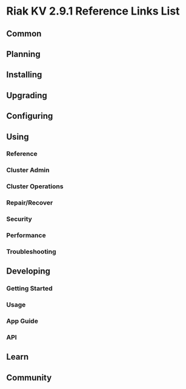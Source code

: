 
# Riak KV 2.9.1 Reference Links List

## Common

[downloads]: {{<baseurl>}}riak/kv/2.9.1/downloads/
[install index]: {{<baseurl>}}riak/kv/2.9.1/setup/installing
[upgrade index]: {{<baseurl>}}riak/kv/2.9.1/upgrading
[plan index]: {{<baseurl>}}riak/kv/2.9.1/planning
[config index]: {{<baseurl>}}riak/kv/2.9.1/using/configuring/
[config reference]: {{<baseurl>}}riak/kv/2.9.1/configuring/reference/
[manage index]: {{<baseurl>}}riak/kv/2.9.1/using/managing
[performance index]: {{<baseurl>}}riak/kv/2.9.1/using/performance
[glossary vnode]: {{<baseurl>}}riak/kv/2.9.1/learn/glossary/#vnode
[contact basho]: https://www.tiot.jp/en/about-us/contact-us/

## Planning

[plan index]: {{<baseurl>}}riak/kv/2.9.1/setup/planning
[plan start]: {{<baseurl>}}riak/kv/2.9.1/setup/planning/start
[plan backend]: {{<baseurl>}}riak/kv/2.9.1/setup/planning/backend
[plan backend bitcask]: {{<baseurl>}}riak/kv/2.9.1/setup/planning/backend/bitcask
[plan backend leveldb]: {{<baseurl>}}riak/kv/2.9.1/setup/planning/backend/leveldb
[plan backend leveled]: {{<baseurl>}}riak/kv/2.9.1/setup/planning/backend/leveled
[plan backend memory]: {{<baseurl>}}riak/kv/2.9.1/setup/planning/backend/memory
[plan backend multi]: {{<baseurl>}}riak/kv/2.9.1/setup/planning/backend/multi
[plan cluster capacity]: {{<baseurl>}}riak/kv/2.9.1/setup/planning/cluster-capacity
[plan bitcask capacity]: {{<baseurl>}}riak/kv/2.9.1/setup/planning/bitcask-capacity-calc
[plan best practices]: {{<baseurl>}}riak/kv/2.9.1/setup/planning/best-practices
[plan future]: {{<baseurl>}}riak/kv/2.9.1/setup/planning/future

## Installing

[install index]: {{<baseurl>}}riak/kv/2.9.1/setup/installing
[install aws]: {{<baseurl>}}riak/kv/2.9.1/setup/installing/amazon-web-services
[install debian & ubuntu]: {{<baseurl>}}riak/kv/2.9.1/setup/installing/debian-ubuntu
[install freebsd]: {{<baseurl>}}riak/kv/2.9.1/setup/installing/freebsd
[install mac osx]: {{<baseurl>}}riak/kv/2.9.1/setup/installing/mac-osx
[install rhel & centos]: {{<baseurl>}}riak/kv/2.9.1/setup/installing/rhel-centos
[install smartos]: {{<baseurl>}}riak/kv/2.9.1/setup/installing/smartos
[install solaris]: {{<baseurl>}}riak/kv/2.9.1/setup/installing/solaris
[install suse]: {{<baseurl>}}riak/kv/2.9.1/setup/installing/suse
[install windows azure]: {{<baseurl>}}riak/kv/2.9.1/setup/installing/windows-azure

[install source index]: {{<baseurl>}}riak/kv/2.9.1/setup/installing/source
[install source erlang]: {{<baseurl>}}riak/kv/2.9.1/setup/installing/source/erlang
[install source jvm]: {{<baseurl>}}riak/kv/2.9.1/setup/installing/source/jvm

[install verify]: {{<baseurl>}}riak/kv/2.9.1/setup/installing/verify

## Upgrading

[upgrade index]: {{<baseurl>}}riak/kv/2.9.1/setup/upgrading
[upgrade checklist]: {{<baseurl>}}riak/kv/2.9.1/setup/upgrading/checklist
[upgrade version]: {{<baseurl>}}riak/kv/2.9.1/setup/upgrading/version
[upgrade cluster]: {{<baseurl>}}riak/kv/2.9.1/setup/upgrading/cluster
[upgrade mdc]: {{<baseurl>}}riak/kv/2.9.1/setup/upgrading/multi-datacenter
[upgrade downgrade]: {{<baseurl>}}riak/kv/2.9.1/setup/downgrade

## Configuring

[config index]: {{<baseurl>}}riak/kv/2.9.1/configuring
[config basic]: {{<baseurl>}}riak/kv/2.9.1/configuring/basic
[config backend]: {{<baseurl>}}riak/kv/2.9.1/configuring/backend
[config manage]: {{<baseurl>}}riak/kv/2.9.1/configuring/managing
[config reference]: {{<baseurl>}}riak/kv/2.9.1/configuring/reference/
[config strong consistency]: {{<baseurl>}}riak/kv/2.9.1/configuring/strong-consistency
[config load balance]: {{<baseurl>}}riak/kv/2.9.1/configuring/load-balancing-proxy
[config mapreduce]: {{<baseurl>}}riak/kv/2.9.1/configuring/mapreduce
[config search]: {{<baseurl>}}riak/kv/2.9.1/configuring/search/

[config v3 mdc]: {{<baseurl>}}riak/kv/2.9.1/configuring/v3-multi-datacenter
[config v3 nat]: {{<baseurl>}}riak/kv/2.9.1/configuring/v3-multi-datacenter/nat
[config v3 quickstart]: {{<baseurl>}}riak/kv/2.9.1/configuring/v3-multi-datacenter/quick-start
[config v3 ssl]: {{<baseurl>}}riak/kv/2.9.1/configuring/v3-multi-datacenter/ssl

[config v2 mdc]: {{<baseurl>}}riak/kv/2.9.1/configuring/v2-multi-datacenter
[config v2 nat]: {{<baseurl>}}riak/kv/2.9.1/configuring/v2-multi-datacenter/nat
[config v2 quickstart]: {{<baseurl>}}riak/kv/2.9.1/configuring/v2-multi-datacenter/quick-start
[config v2 ssl]: {{<baseurl>}}riak/kv/2.9.1/configuring/v2-multi-datacenter/ssl

## Using

[use index]: {{<baseurl>}}riak/kv/2.9.1/using/
[use admin commands]: {{<baseurl>}}riak/kv/2.9.1/using/cluster-admin-commands
[use running cluster]: {{<baseurl>}}riak/kv/2.9.1/using/running-a-cluster

### Reference

[use ref custom code]: {{<baseurl>}}riak/kv/2.9.1/using/reference/custom-code
[use ref handoff]: {{<baseurl>}}riak/kv/2.9.1/using/reference/handoff
[use ref monitoring]: {{<baseurl>}}riak/kv/2.9.1/using/reference/statistics-monitoring
[use ref search]: {{<baseurl>}}riak/kv/2.9.1/using/reference/search
[use ref 2i]: {{<baseurl>}}riak/kv/2.9.1/using/reference/secondary-indexes
[use ref snmp]: {{<baseurl>}}riak/kv/2.9.1/using/reference/snmp
[use ref strong consistency]: {{<baseurl>}}riak/kv/2.9.1/using/reference/strong-consistency
[use ref jmx]: {{<baseurl>}}riak/kv/2.9.1/using/reference/jmx
[use ref obj del]: {{<baseurl>}}riak/kv/2.9.1/using/reference/object-deletion/
[use ref v3 mdc]: {{<baseurl>}}riak/kv/2.9.1/using/reference/v3-multi-datacenter
[use ref v2 mdc]: {{<baseurl>}}riak/kv/2.9.1/using/reference/v2-multi-datacenter

### Cluster Admin

[use admin index]: {{<baseurl>}}riak/kv/2.9.1/using/admin/
[use admin commands]: {{<baseurl>}}riak/kv/2.9.1/using/admin/commands/
[use admin riak cli]: {{<baseurl>}}riak/kv/2.9.1/using/admin/riak-cli/
[use admin riak-admin]: {{<baseurl>}}riak/kv/2.9.1/using/admin/riak-admin/
[use admin riak control]: {{<baseurl>}}riak/kv/2.9.1/using/admin/riak-control/

### Cluster Operations

[cluster ops add remove node]: {{<baseurl>}}riak/kv/2.9.1/using/cluster-operations/adding-removing-nodes
[cluster ops inspect node]: {{<baseurl>}}riak/kv/2.9.1/using/cluster-operations/inspecting-node
[cluster ops change info]: {{<baseurl>}}riak/kv/2.9.1/using/cluster-operations/changing-cluster-info
[cluster ops load balance]: {{<baseurl>}}riak/kv/2.9.1/configuring/load-balancing-proxy
[cluster ops bucket types]: {{<baseurl>}}riak/kv/2.9.1/using/cluster-operations/bucket-types
[cluster ops handoff]: {{<baseurl>}}riak/kv/2.9.1/using/cluster-operations/handoff
[cluster ops log]: {{<baseurl>}}riak/kv/2.9.1/using/cluster-operations/logging
[cluster ops obj del]: {{<baseurl>}}riak/kv/2.9.1/using/reference/object-deletion
[cluster ops backup]: {{<baseurl>}}riak/kv/2.9.1/using/cluster-operations/backing-up
[cluster ops mdc]: {{<baseurl>}}riak/kv/2.9.1/using/cluster-operations/v3-multi-datacenter
[cluster ops strong consistency]: {{<baseurl>}}riak/kv/2.9.1/using/cluster-operations/strong-consistency
[cluster ops 2i]: {{<baseurl>}}riak/kv/2.9.1/using/reference/secondary-indexes
[cluster ops v3 mdc]: {{<baseurl>}}riak/kv/2.9.1/using/cluster-operations/v3-multi-datacenter
[cluster ops v2 mdc]: {{<baseurl>}}riak/kv/2.9.1/using/cluster-operations/v2-multi-datacenter

### Repair/Recover

[repair recover index]: {{<baseurl>}}riak/kv/2.9.1/using/repair-recovery
[repair recover index]: {{<baseurl>}}riak/kv/2.9.1/using/repair-recovery/failure-recovery/

### Security

[security index]: {{<baseurl>}}riak/kv/2.9.1/using/security/
[security basics]: {{<baseurl>}}riak/kv/2.9.1/using/security/basics
[security managing]: {{<baseurl>}}riak/kv/2.9.1/using/security/managing-sources/

### Performance

[perf index]: {{<baseurl>}}riak/kv/2.9.1/using/performance/
[perf benchmark]: {{<baseurl>}}riak/kv/2.9.1/using/performance/benchmarking
[perf open files]: {{<baseurl>}}riak/kv/2.9.1/using/performance/open-files-limit/
[perf erlang]: {{<baseurl>}}riak/kv/2.9.1/using/performance/erlang
[perf aws]: {{<baseurl>}}riak/kv/2.9.1/using/performance/amazon-web-services
[perf latency checklist]: {{<baseurl>}}riak/kv/2.9.1/using/performance/latency-reduction

### Troubleshooting

[troubleshoot http]: {{<baseurl>}}riak/kv/2.9.1/using/troubleshooting/http-204

## Developing

[dev index]: {{<baseurl>}}riak/kv/2.9.1/developing
[dev client libraries]: {{<baseurl>}}riak/kv/2.9.1/developing/client-libraries
[dev data model]: {{<baseurl>}}riak/kv/2.9.1/developing/data-modeling
[dev data types]: {{<baseurl>}}riak/kv/2.9.1/developing/data-types
[dev kv model]: {{<baseurl>}}riak/kv/2.9.1/developing/key-value-modeling

### Getting Started

[getting started]: {{<baseurl>}}riak/kv/2.9.1/developing/getting-started
[getting started java]: {{<baseurl>}}riak/kv/2.9.1/developing/getting-started/java
[getting started ruby]: {{<baseurl>}}riak/kv/2.9.1/developing/getting-started/ruby
[getting started python]: {{<baseurl>}}riak/kv/2.9.1/developing/getting-started/python
[getting started php]: {{<baseurl>}}riak/kv/2.9.1/developing/getting-started/php
[getting started csharp]: {{<baseurl>}}riak/kv/2.9.1/developing/getting-started/csharp
[getting started nodejs]: {{<baseurl>}}riak/kv/2.9.1/developing/getting-started/nodejs
[getting started erlang]: {{<baseurl>}}riak/kv/2.9.1/developing/getting-started/erlang
[getting started golang]: {{<baseurl>}}riak/kv/2.9.1/developing/getting-started/golang

[obj model java]: {{<baseurl>}}riak/kv/2.9.1/developing/getting-started/java/object-modeling
[obj model ruby]: {{<baseurl>}}riak/kv/2.9.1/developing/getting-started/ruby/object-modeling
[obj model python]: {{<baseurl>}}riak/kv/2.9.1/developing/getting-started/python/object-modeling
[obj model csharp]: {{<baseurl>}}riak/kv/2.9.1/developing/getting-started/csharp/object-modeling
[obj model nodejs]: {{<baseurl>}}riak/kv/2.9.1/developing/getting-started/nodejs/object-modeling
[obj model erlang]: {{<baseurl>}}riak/kv/2.9.1/developing/getting-started/erlang/object-modeling
[obj model golang]: {{<baseurl>}}riak/kv/2.9.1/developing/getting-started/golang/object-modeling

### Usage

[usage index]: {{<baseurl>}}riak/kv/2.9.1/developing/usage
[usage bucket types]: {{<baseurl>}}riak/kv/2.9.1/developing/usage/bucket-types
[usage commit hooks]: {{<baseurl>}}riak/kv/2.9.1/developing/usage/commit-hooks
[usage conflict resolution]: {{<baseurl>}}riak/kv/2.9.1/developing/usage/conflict-resolution
[usage content types]: {{<baseurl>}}riak/kv/2.9.1/developing/usage/content-types
[usage create objects]: {{<baseurl>}}riak/kv/2.9.1/developing/usage/creating-objects
[usage custom extractors]: {{<baseurl>}}riak/kv/2.9.1/developing/usage/custom-extractors
[usage delete objects]: {{<baseurl>}}riak/kv/2.9.1/developing/usage/deleting-objects
[usage mapreduce]: {{<baseurl>}}riak/kv/2.9.1/developing/usage/mapreduce
[usage search]: {{<baseurl>}}riak/kv/2.9.1/developing/usage/search
[usage search schema]: {{<baseurl>}}riak/kv/2.9.1/developing/usage/search-schemas
[usage search data types]: {{<baseurl>}}riak/kv/2.9.1/developing/usage/searching-data-types
[usage 2i]: {{<baseurl>}}riak/kv/2.9.1/developing/usage/secondary-indexes
[usage update objects]: {{<baseurl>}}riak/kv/2.9.1/developing/usage/updating-objects

### App Guide

[apps mapreduce]: {{<baseurl>}}riak/kv/2.9.1/developing/app-guide/advanced-mapreduce
[apps replication properties]: {{<baseurl>}}riak/kv/2.9.1/developing/app-guide/replication-properties
[apps strong consistency]: {{<baseurl>}}riak/kv/2.9.1/developing/app-guide/strong-consistency

### API

[dev api backend]: {{<baseurl>}}riak/kv/2.9.1/developing/api/backend
[dev api http]: {{<baseurl>}}riak/kv/2.9.1/developing/api/http
[dev api http status]: {{<baseurl>}}riak/kv/2.9.1/developing/api/http/status
[dev api pbc]: {{<baseurl>}}riak/kv/2.9.1/developing/api/protocol-buffers/

## Learn

[learn new nosql]: {{<baseurl>}}riak/kv/learn/new-to-nosql
[learn use cases]: {{<baseurl>}}riak/kv/learn/use-cases
[learn why riak]: {{<baseurl>}}riak/kv/learn/why-riak-kv

[glossary]: {{<baseurl>}}riak/kv/2.9.1/learn/glossary/
[glossary aae]: {{<baseurl>}}riak/kv/2.9.1/learn/glossary/#active-anti-entropy-aae
[glossary read rep]: {{<baseurl>}}riak/kv/2.9.1/learn/glossary/#read-repair
[glossary vnode]: {{<baseurl>}}riak/kv/2.9.1/learn/glossary/#vnode

[concept aae]: {{<baseurl>}}riak/kv/2.9.1/learn/concepts/active-anti-entropy/
[concept buckets]: {{<baseurl>}}riak/kv/2.9.1/learn/concepts/buckets
[concept cap neg]: {{<baseurl>}}riak/kv/2.9.1/learn/concepts/capability-negotiation
[concept causal context]: {{<baseurl>}}riak/kv/2.9.1/learn/concepts/causal-context
[concept clusters]: {{<baseurl>}}riak/kv/2.9.1/learn/concepts/clusters/
[concept crdts]: {{<baseurl>}}riak/kv/2.9.1/learn/concepts/crdts
[concept eventual consistency]: {{<baseurl>}}riak/kv/2.9.1/learn/concepts/eventual-consistency
[concept keys objects]: {{<baseurl>}}riak/kv/2.9.1/learn/concepts/keys-and-objects
[concept replication]: {{<baseurl>}}riak/kv/2.9.1/learn/concepts/replication
[concept strong consistency]: {{<baseurl>}}riak/kv/2.9.1/using/reference/strong-consistency
[concept vnodes]: {{<baseurl>}}riak/kv/2.9.1/learn/concepts/vnodes

## Community

[community]: {{<baseurl>}}community
[community projects]: {{<baseurl>}}community/projects
[reporting bugs]: {{<baseurl>}}community/reporting-bugs
[taishi]: {{<baseurl>}}community/taishi

